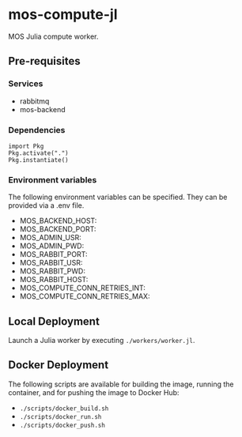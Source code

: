 # mos-compute-jl

MOS Julia compute worker.

## Pre-requisites

### Services

* rabbitmq
* mos-backend

### Dependencies

```
import Pkg
Pkg.activate(".")
Pkg.instantiate()
```

### Environment variables

The following environment variables can be specified. They can be provided via a .env file.

* MOS_BACKEND_HOST:
* MOS_BACKEND_PORT:
* MOS_ADMIN_USR:
* MOS_ADMIN_PWD:
* MOS_RABBIT_PORT:
* MOS_RABBIT_USR:
* MOS_RABBIT_PWD:
* MOS_RABBIT_HOST:
* MOS_COMPUTE_CONN_RETRIES_INT:
* MOS_COMPUTE_CONN_RETRIES_MAX:

## Local Deployment

Launch a Julia worker by executing ``./workers/worker.jl``.

## Docker Deployment

The following scripts are available for building the image, running the container, and for pushing the image to Docker Hub:

* ``./scripts/docker_build.sh``
* ``./scripts/docker_run.sh``
* ``./scripts/docker_push.sh``
